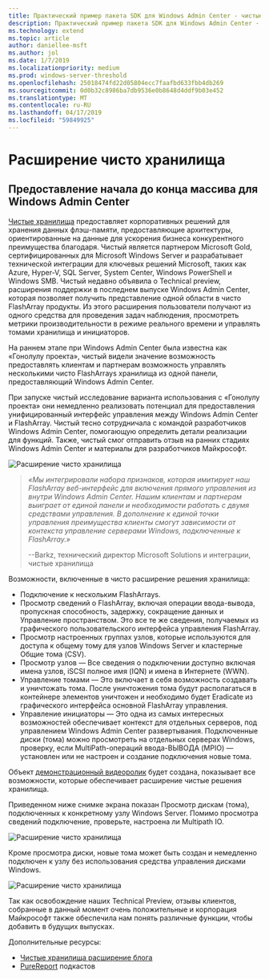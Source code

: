 ```yaml
---
title: Практический пример пакета SDK для Windows Admin Center - чистые хранилища
description: Практический пример пакета SDK для Windows Admin Center - чистые хранилища
ms.technology: extend
ms.topic: article
author: daniellee-msft
ms.author: jol
ms.date: 1/7/2019
ms.localizationpriority: medium
ms.prod: windows-server-threshold
ms.openlocfilehash: 25018474fd22d05804ecc7faafbd633fbb4db269
ms.sourcegitcommit: 0d0b32c8986ba7db9536e0b8648d4ddf9b03e452
ms.translationtype: MT
ms.contentlocale: ru-RU
ms.lasthandoff: 04/17/2019
ms.locfileid: "59849925"
---
```

# <a name="pure-storage-extension"></a>Расширение чисто хранилища

## <a name="providing-end-to-end-array-management-for-windows-admin-center"></a>Предоставление начала до конца массива для Windows Admin Center 

[Чистые хранилища](https://www.purestorage.com/) предоставляет корпоративных решений для хранения данных флэш-памяти, предоставляющие архитектуры, ориентированные на данные для ускорения бизнеса конкурентного преимущества благодаря.  Чистый является партнером Microsoft Gold, сертифицированных для Microsoft Windows Server и разрабатывает технической интеграции для ключевых решений Microsoft, таких как Azure, Hyper-V, SQL Server, System Center, Windows PowerShell и Windows SMB. Чистый недавно объявила о Technical preview, расширения поддержки в последнем выпуске Windows Admin Center, которая позволяет получить представление одной области в чисто FlashArray продукты.  Из этого расширения пользователи получают из одного средства для проведения задач наблюдения, просмотреть метрики производительности в режиме реального времени и управлять томами хранилища и инициаторов.

На раннем этапе при Windows Admin Center была известна как «Гонолулу проекта», чистый видели значение возможность предоставлять клиентам и партнерам возможность управлять несколькими чисто FlashArrays хранилища из одной панели, предоставляющий Windows Admin Center.

При запуске чистый исследование варианта использования с «Гонолулу проекта» они немедленно реализовать потенциал для предоставления унифицированный интерфейс управления между Windows Admin Center и FlashArray. Чистый тесно сотрудничала с командой разработчиков Windows Admin Center, помогающую определить детали реализации для функций. Также, чистый смог отправить отзыв на ранних стадиях Windows Admin Center и материалы для разработчиков Майкрософт. 

![Расширение чисто хранилища](../../media/extend-case-study-purestorage/purestorage-1.png)

> <cite>«Мы интегрировали набора признаков, которая имитирует наш FlashArray веб-интерфейс для включения прямого управления из внутри Windows Admin Center. Нашим клиентам и партнерам выиграет от единой панели и необходимости работать с двумя средствами управления. В дополнение к единой точки управления преимущества клиенты смогут зависимости от контекста управление серверами Windows, подключенные к FlashArray.»</cite>
>
> --Barkz, технический директор Microsoft Solutions и интеграции, чистые хранилища

Возможности, включенные в чисто расширение решения хранилища:
- Подключение к нескольким FlashArrays.
- Просмотр сведений о FlashArray, включая операции ввода-вывода, пропускная способность, задержку, сокращение данных и Управление пространством. Это все те же сведения, получаемых из графического пользовательского интерфейса управления FlashArray.
- Просмотр настроенных группах узлов, которые используются для доступа к общему тому для узлов Windows Server и кластерные Общие тома (CSV).
- Просмотр узлов — Все сведения о подключении доступно включая имена узлов, iSCSI полное имя (IQN) и имена в Интернете (WWN).
- Управление томами — Это включает в себя возможность создавать и уничтожать тома. После уничтожения тома будут располагаться в контейнере элементов уничтожен и необходимо будет Eradicate из графического интерфейса основной FlashArray управления.
- Управление инициаторы — Это одна из самых интересных возможностей обеспечивает контекст для отдельных серверов, под управлением Windows Admin Center развертывания. Подключенные диски (тома) можно просмотреть на отдельных серверах Windows, проверку, если MultiPath-операций ввода-ВЫВОДА (MPIO) — установлен или не настроен и создание подключения новые тома.

Объект [демонстрационный видеоролик](https://youtu.be/IFAeCAd6V2g) будет создана, показывает все возможности, которые обеспечивает расширение чистые решения хранилища. 

Приведенном ниже снимке экрана показан Просмотр дискам (тома), подключенных к конкретному узлу Windows Server. Помимо просмотра сведений подключение, проверьте, настроена ли Multipath IO.

![Расширение чисто хранилища](../../media/extend-case-study-purestorage/purestorage-2.png)

Кроме просмотра диски, новые тома может быть создан и немедленно подключен к узлу без использования средства управления дисками Windows.

![Расширение чисто хранилища](../../media/extend-case-study-purestorage/purestorage-3.png)

Так как освобождение наших Technical Preview, отзывы клиентов, собранные в данный момент очень положительные и корпорация Майкрософт также обеспечила нам понять различные функции, чтобы добавить в будущих выпусках. 

Дополнительные ресурсы:
- [Чистые хранилища расширение блога](https://blog.purestorage.com/tech-preview-of-the-pure-storage-extension-for-windows-admin-center/)
- [PureReport](https://itunes.apple.com/us/podcast/windows-admin-center-extension-from-pure-storage/id1392639991?i=1000424316130&mt=2) подкастов
